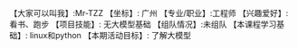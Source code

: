 【大家可以叫我】:Mr-TZZ
【坐标】: 广州
【专业/职业】:工程师 
【兴趣爱好】:  看书、跑步
【项目技能】: 无大模型基础
【组队情况】:未组队 
【本课程学习基础】:  linux和python
【本期活动目标】: 了解大模型

